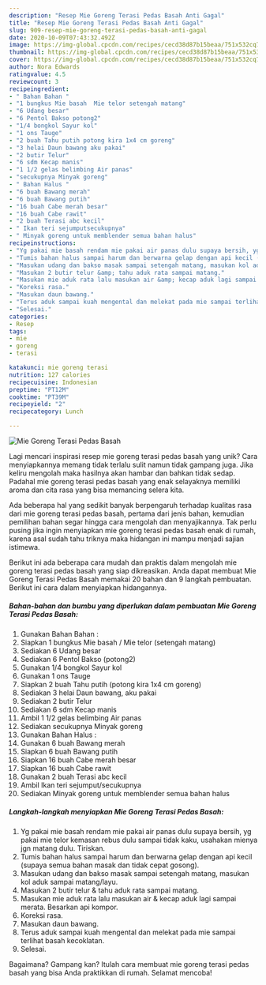 ```yaml
---
description: "Resep Mie Goreng Terasi Pedas Basah Anti Gagal"
title: "Resep Mie Goreng Terasi Pedas Basah Anti Gagal"
slug: 909-resep-mie-goreng-terasi-pedas-basah-anti-gagal
date: 2020-10-09T07:43:32.492Z
image: https://img-global.cpcdn.com/recipes/cecd38d87b15beaa/751x532cq70/mie-goreng-terasi-pedas-basah-foto-resep-utama.jpg
thumbnail: https://img-global.cpcdn.com/recipes/cecd38d87b15beaa/751x532cq70/mie-goreng-terasi-pedas-basah-foto-resep-utama.jpg
cover: https://img-global.cpcdn.com/recipes/cecd38d87b15beaa/751x532cq70/mie-goreng-terasi-pedas-basah-foto-resep-utama.jpg
author: Nora Edwards
ratingvalue: 4.5
reviewcount: 3
recipeingredient:
- " Bahan Bahan "
- "1 bungkus Mie basah  Mie telor setengah matang"
- "6 Udang besar"
- "6 Pentol Bakso potong2"
- "1/4 bongkol Sayur kol"
- "1 ons Tauge"
- "2 buah Tahu putih potong kira 1x4 cm goreng"
- "3 helai Daun bawang aku pakai"
- "2 butir Telur"
- "6 sdm Kecap manis"
- "1 1/2 gelas belimbing Air panas"
- "secukupnya Minyak goreng"
- " Bahan Halus "
- "6 buah Bawang merah"
- "6 buah Bawang putih"
- "16 buah Cabe merah besar"
- "16 buah Cabe rawit"
- "2 buah Terasi abc kecil"
- " Ikan teri sejumputsecukupnya"
- " Minyak goreng untuk memblender semua bahan halus"
recipeinstructions:
- "Yg pakai mie basah rendam mie pakai air panas dulu supaya bersih, yg pakai mie telor kemasan rebus dulu sampai tidak kaku, usahakan mienya jgn matang dulu. Tiriskan."
- "Tumis bahan halus sampai harum dan berwarna gelap dengan api kecil (supaya semua bahan masak dan tidak cepat gosong)."
- "Masukan udang dan bakso masak sampai setengah matang, masukan kol aduk sampai matang/layu."
- "Masukan 2 butir telur &amp; tahu aduk rata sampai matang."
- "Masukan mie aduk rata lalu masukan air &amp; kecap aduk lagi sampai merata. Besarkan api kompor."
- "Koreksi rasa."
- "Masukan daun bawang."
- "Terus aduk sampai kuah mengental dan melekat pada mie sampai terlihat basah kecoklatan."
- "Selesai."
categories:
- Resep
tags:
- mie
- goreng
- terasi

katakunci: mie goreng terasi 
nutrition: 127 calories
recipecuisine: Indonesian
preptime: "PT12M"
cooktime: "PT39M"
recipeyield: "2"
recipecategory: Lunch

---
```



![Mie Goreng Terasi Pedas Basah](https://img-global.cpcdn.com/recipes/cecd38d87b15beaa/751x532cq70/mie-goreng-terasi-pedas-basah-foto-resep-utama.jpg)

Lagi mencari inspirasi resep mie goreng terasi pedas basah yang unik? Cara menyiapkannya memang tidak terlalu sulit namun tidak gampang juga. Jika keliru mengolah maka hasilnya akan hambar dan bahkan tidak sedap. Padahal mie goreng terasi pedas basah yang enak selayaknya memiliki aroma dan cita rasa yang bisa memancing selera kita.



Ada beberapa hal yang sedikit banyak berpengaruh terhadap kualitas rasa dari mie goreng terasi pedas basah, pertama dari jenis bahan, kemudian pemilihan bahan segar hingga cara mengolah dan menyajikannya. Tak perlu pusing jika ingin menyiapkan mie goreng terasi pedas basah enak di rumah, karena asal sudah tahu triknya maka hidangan ini mampu menjadi sajian istimewa.


Berikut ini ada beberapa cara mudah dan praktis dalam mengolah mie goreng terasi pedas basah yang siap dikreasikan. Anda dapat membuat Mie Goreng Terasi Pedas Basah memakai 20 bahan dan 9 langkah pembuatan. Berikut ini cara dalam menyiapkan hidangannya.

<!--inarticleads1-->

##### Bahan-bahan dan bumbu yang diperlukan dalam pembuatan Mie Goreng Terasi Pedas Basah:

1. Gunakan  Bahan Bahan :
1. Siapkan 1 bungkus Mie basah / Mie telor (setengah matang)
1. Sediakan 6 Udang besar
1. Sediakan 6 Pentol Bakso (potong2)
1. Gunakan 1/4 bongkol Sayur kol
1. Gunakan 1 ons Tauge
1. Siapkan 2 buah Tahu putih (potong kira 1x4 cm goreng)
1. Sediakan 3 helai Daun bawang, aku pakai
1. Sediakan 2 butir Telur
1. Sediakan 6 sdm Kecap manis
1. Ambil 1 1/2 gelas belimbing Air panas
1. Sediakan secukupnya Minyak goreng
1. Gunakan  Bahan Halus :
1. Gunakan 6 buah Bawang merah
1. Siapkan 6 buah Bawang putih
1. Siapkan 16 buah Cabe merah besar
1. Siapkan 16 buah Cabe rawit
1. Gunakan 2 buah Terasi abc kecil
1. Ambil  Ikan teri sejumput/secukupnya
1. Sediakan  Minyak goreng untuk memblender semua bahan halus




<!--inarticleads2-->

##### Langkah-langkah menyiapkan Mie Goreng Terasi Pedas Basah:

1. Yg pakai mie basah rendam mie pakai air panas dulu supaya bersih, yg pakai mie telor kemasan rebus dulu sampai tidak kaku, usahakan mienya jgn matang dulu. Tiriskan.
1. Tumis bahan halus sampai harum dan berwarna gelap dengan api kecil (supaya semua bahan masak dan tidak cepat gosong).
1. Masukan udang dan bakso masak sampai setengah matang, masukan kol aduk sampai matang/layu.
1. Masukan 2 butir telur &amp; tahu aduk rata sampai matang.
1. Masukan mie aduk rata lalu masukan air &amp; kecap aduk lagi sampai merata. Besarkan api kompor.
1. Koreksi rasa.
1. Masukan daun bawang.
1. Terus aduk sampai kuah mengental dan melekat pada mie sampai terlihat basah kecoklatan.
1. Selesai.




Bagaimana? Gampang kan? Itulah cara membuat mie goreng terasi pedas basah yang bisa Anda praktikkan di rumah. Selamat mencoba!
